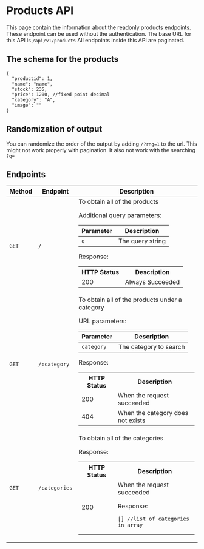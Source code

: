 # Products API

This page contain the information about the readonly products endpoints. These endpoint can be used without the authentication. The base URL for this API is `/api/v1/products` All endpoints inside this API are paginated.

## The schema for the products

```jsonc
{
  "productid": 1,
  "name": "name",
  "stock": 235,
  "price": 1200, //fixed point decimal
  "category": "A",
  "image": ""
}
```

## Randomization of output

You can randomize the order of the output by adding `/?rng=1` to the url. This might not work properly with pagination. It also not work with the searching `?q=`

## Endpoints

<table>
<tr><th>Method</th><th>Endpoint</th><th>Description</th></tr>
<tbody>
<tr>
<td>

`GET`

</td><td>

`/`</td><td>To obtain all of the products

Additional query parameters:

| Parameter | Description      |
| --------- | ---------------- |
| `q`       | The query string |

Response:

<table>
<tr><th>HTTP Status</th><th>Description</th></tr>
<tr><td>200</td><td>
Always Succeeded
</td>
</tr>
</table>
</td>
</tr>
<tr>
<td>

`GET`

</td><td>

`/:category`</td><td>To obtain all of the products under a category

URL parameters:

| Parameter  | Description            |
| ---------- | ---------------------- |
| `category` | The category to search |

Response:

<table>
<tr><th>HTTP Status</th><th>Description</th></tr>
<tr><td>200</td><td>
When the request succeeded
</td>
</tr>
<tr><td>404</td><td>
When the category does not exists
</td>
</tr>
</table>
</td>
</tr>
<tr>
<td>

`GET`

</td><td>

`/categories`</td><td>To obtain all of the categories

Response:

<table>
<tr><th>HTTP Status</th><th>Description</th></tr>
<tr><td>200</td><td>
When the request succeeded

Response:

```jsonc
[] //list of categories in array
```

</td>
</tr>
</table>
</td>
</tr>

</tbody>
</table>
